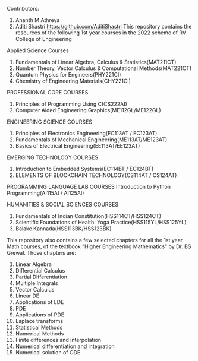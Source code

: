Contributors:
1) Ananth M Athreya
2) Aditi Shastri https://github.com/AditiShastri
This repository contains the resources of the following 1st year courses in the 2022 scheme of RV College of Engineering

Applied Science Courses
1) Fundamentals of Linear Algebra, Calculus & Statistics(MAT211CT)
2) Number Theory, Vector Calculus & Computational Methods(MAT221CT)
3) Quantum Physics for Engineers(PHY221CI)
4) Chemistry of Engineering Materials(CHY221CI)

PROFESSIONAL CORE COURSES
1) Principles of Programming Using C(CS222AI)
2) Computer Aided Engineering Graphics(ME112GL/ME122GL)

ENGINEERING SCIENCE COURSES
1) Principles of Electronics Engineering(EC113AT / EC123AT)
2) Fundamentals of Mechanical Engineering(ME113AT/ME123AT)
3) Basics of Electrical Engineering(EE113AT/EE123AT)

EMERGING TECHNOLOGY COURSES
1) Introduction to Embedded Systems(EC114BT / EC124BT)
2) ELEMENTS OF BLOCKCHAIN TECHNOLOGY(CS114AT / CS124AT)

PROGRAMMING LANGUAGE LAB COURSES
Introduction to Python Programming(AI115AI / AI125AI)

HUMANITIES & SOCIAL SCIENCES COURSES
1) Fundamentals of Indian Constitution(HSS114CT/HSS124CT)
2) Scientific Foundations of Health: Yoga Practice(HSS115YL/HSS125YL)
3) Balake Kannada(HSS113BK/HSS123BK)

This repository also contains a few selected chapters for all the 1st year Math courses, of the textbook "Higher Engineering Mathematics" by Dr. BS Grewal. Those chapters are:
1) Linear Algebra
2) Differential Calculus
3) Partial Differentiation
4) Multiple Integrals
5) Vector Calculus
6) Linear DE
7) Applications of LDE
8) PDE
9) Applications of PDE
10) Laplace transforms
11) Statistical Methods
12) Numerical Methods
13) Finite differences and interpolation
14) Numerical differentiation and integration
15) Numerical solution of ODE

